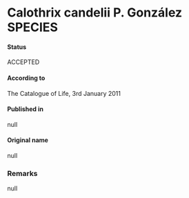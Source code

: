 # Calothrix candelii P. González SPECIES

#### Status
ACCEPTED

#### According to
The Catalogue of Life, 3rd January 2011

#### Published in
null

#### Original name
null

### Remarks
null